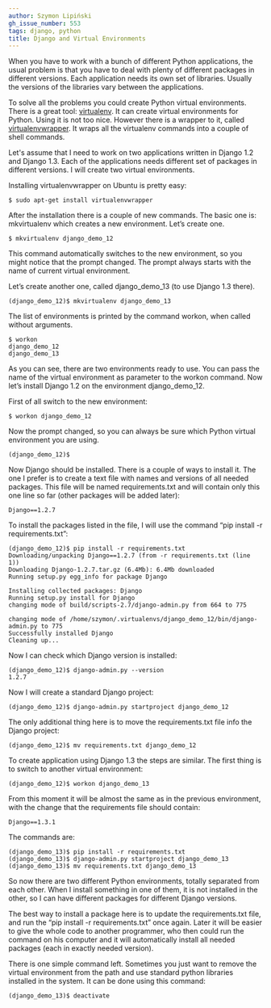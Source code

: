 ```yaml
---
author: Szymon Lipiński
gh_issue_number: 553
tags: django, python
title: Django and Virtual Environments
---
```


When you have to work with a bunch of different Python applications, the usual problem is that you have to deal with plenty of different packages in different versions. Each application needs its own set of libraries. Usually the versions of the libraries vary between the applications.

To solve all the problems you could create Python virtual environments. There is a great tool: [virtualenv](http://pypi.python.org/pypi/virtualenv). It can create virtual environments for Python. Using it is not too nice. However there is a wrapper to it, called [virtualenvwrapper](http://www.doughellmann.com/projects/virtualenvwrapper/). It wraps all the virtualenv commands into a couple of shell commands.

Let's assume that I need to work on two applications written in Django 1.2 and Django 1.3. Each of the applications needs different set of packages in different versions. I will create two virtual environments.

Installing virtualenvwrapper on Ubuntu is pretty easy:

```nohighlight
$ sudo apt-get install virtualenvwrapper
```

After the installation there is a couple of new commands. The basic one is: mkvirtualenv which creates a new environment. Let’s create one.

```nohighlight
$ mkvirtualenv django_demo_12
```

This command automatically switches to the new environment, so you might notice that the prompt changed. The prompt always starts with the name of current virtual environment.

Let’s create another one, called django_demo_13 (to use Django 1.3 there).

```nohighlight
(django_demo_12)$ mkvirtualenv django_demo_13
```

The list of environments is printed by the command workon, when called without arguments.

```nohighlight
$ workon
django_demo_12
django_demo_13
```

As you can see, there are two environments ready to use. You can pass the name of the virtual environment as parameter to the workon command. Now let’s install Django 1.2 on the environment django_demo_12.

First of all switch to the new environment:

```nohighlight
$ workon django_demo_12
```

Now the prompt changed, so you can always be sure which Python virtual environment you are using.

```nohighlight
(django_demo_12)$
```

Now Django should be installed. There is a couple of ways to install it. The one I prefer is to create a text file with names and versions of all needed packages. This file will be named requirements.txt and will contain only this one line so far (other packages will be added later):

```nohighlight
Django==1.2.7
```

To install the packages listed in the file, I will use the command “pip install -r requirements.txt”:

```nohighlight
(django_demo_12)$ pip install -r requirements.txt
Downloading/unpacking Django==1.2.7 (from -r requirements.txt (line 1))
Downloading Django-1.2.7.tar.gz (6.4Mb): 6.4Mb downloaded
Running setup.py egg_info for package Django

Installing collected packages: Django
Running setup.py install for Django
changing mode of build/scripts-2.7/django-admin.py from 664 to 775

changing mode of /home/szymon/.virtualenvs/django_demo_12/bin/django-admin.py to 775
Successfully installed Django
Cleaning up...
```

Now I can check which Django version is installed:

```nohighlight
(django_demo_12)$ django-admin.py --version
1.2.7
```

Now I will create a standard Django project:

```nohighlight
(django_demo_12)$ django-admin.py startproject django_demo_12
```

The only additional thing here is to move the requirements.txt file info the Django project:

```nohighlight
(django_demo_12)$ mv requirements.txt django_demo_12
```

To create application using Django 1.3 the steps are similar. The first thing is to switch to another virtual environment:

```nohighlight
(django_demo_12)$ workon django_demo_13
```

From this moment it will be almost the same as in the previous environment, with the change that the requirements file should contain:

```nohighlight
Django==1.3.1
```

The commands are:

```nohighlight
(django_demo_13)$ pip install -r requirements.txt
(django_demo_13)$ django-admin.py startproject django_demo_13
(django_demo_13)$ mv requirements.txt django_demo_13
```

So now there are two different Python environments, totally separated from each other. When I install something in one of them, it is not installed in the other, so I can have different packages for different Django versions.

The best way to install a package here is to update the requirements.txt file, and run the “pip install -r requirements.txt” once again. Later it will be easier to give the whole code to another programmer, who then could run the command on his computer and it will automatically install all needed packages (each in exactly needed version).

There is one simple command left. Sometimes you just want to remove the virtual environment from the path and use standard python libraries installed in the system. It can be done using this command:

```nohighlight
(django_demo_13)$ deactivate
```
